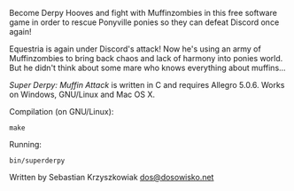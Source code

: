 Become Derpy Hooves and fight with Muffinzombies in this free software game in order to rescue Ponyville ponies so they can defeat Discord once again!

Equestria is again under Discord's attack! Now he's using an army of Muffinzombies to bring back chaos and lack of harmony into ponies world. But he didn't think about some mare who knows everything about muffins...

*Super Derpy: Muffin Attack* is written in C and requires Allegro 5.0.6. Works on Windows, GNU/Linux and Mac OS X.

Compilation (on GNU/Linux):

	make

Running:

	bin/superderpy

Written by Sebastian Krzyszkowiak <dos@dosowisko.net>
